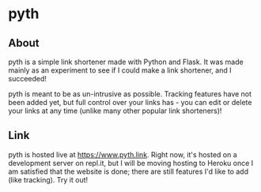 # pyth

## About
pyth is a simple link shortener made with Python and Flask. It was made mainly as an experiment to see if I could make a link shortener, and I succeeded!

pyth is meant to be as un-intrusive as possible. Tracking features have not been added yet, but full control over your links has - you can edit or delete your links at any time (unlike many other popular link shorteners)!

## Link
pyth is hosted live at https://www.pyth.link. Right now, it's hosted on a development server on repl.it, but I will be moving hosting to Heroku once I am satisfied that the website is done; there are still features I'd like to add (like tracking).
Try it out!
